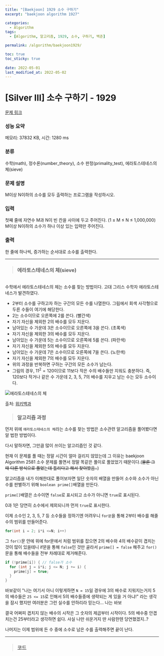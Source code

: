 ```yaml
---
title: "[Baekjoon] 1929 소수 구하기"
excerpt: "baekjoon algorithm 1927"

categories:
  - Algorithm
tags:
  - [Algorithm, 알고리즘, 1929, 소수, 구하기, 백준]

permalink: /algorithm/baekjoon1929/

toc: true
toc_sticky: true
 
date: 2022-05-01
last_modified_at: 2022-05-02
---
```


# [Silver III] 소수 구하기 - 1929 

[문제 링크](https://www.acmicpc.net/problem/1929) 

### 성능 요약

메모리: 37832 KB, 시간: 1280 ms

### 분류

수학(math), 정수론(number_theory), 소수 판정(primality_test), 에라토스테네스의 체(sieve)

### 문제 설명

<p>M이상 N이하의 소수를 모두 출력하는 프로그램을 작성하시오.</p>

### 입력 

 <p>첫째 줄에 자연수 M과 N이 빈 칸을 사이에 두고 주어진다. (1 ≤ M ≤ N ≤ 1,000,000) M이상 N이하의 소수가 하나 이상 있는 입력만 주어진다.</p>

### 출력 

 <p>한 줄에 하나씩, 증가하는 순서대로 소수를 출력한다.</p>



---
> ### 에라토스테네스의 체(sieve)
<br>
수학에서 에라토스테네스의 체는 소수를 찾는 방법이다. 고대 그리스 수학자 에라토스테네스가 발견하였다.

- 2부터 소수를 구하고자 하는 구간의 모든 수를 나열한다. 그림에서 회색 사각형으로 두른 수들이 여기에 해당한다.
- 2는 소수이므로 오른쪽에 2를 쓴다. (빨간색)
- 자기 자신을 제외한 2의 배수를 모두 지운다.
- 남아있는 수 가운데 3은 소수이므로 오른쪽에 3을 쓴다. (초록색)
- 자기 자신을 제외한 3의 배수를 모두 지운다.
- 남아있는 수 가운데 5는 소수이므로 오른쪽에 5를 쓴다. (파란색)
- 자기 자신을 제외한 5의 배수를 모두 지운다.
- 남아있는 수 가운데 7은 소수이므로 오른쪽에 7을 쓴다. (노란색)
- 자기 자신을 제외한 7의 배수를 모두 지운다.
- 위의 과정을 반복하면 구하는 구간의 모든 소수가 남는다.
- 그림의 경우, $11^2 = 120$이므로 11보다 작은 수의 배수들만 지워도 충분하다. 즉, 120보다 작거나 같은 수 가운데 2, 3, 5, 7의 배수를 지우고 남는 수는 모두 소수이다.


![에라토스테네스의 체](https://jsw6701.github.io/assets/images/posts_img/에라토스테네스의_체.gif)

출처: [위키백과](https://ko.wikipedia.org/wiki/%EC%97%90%EB%9D%BC%ED%86%A0%EC%8A%A4%ED%85%8C%EB%84%A4%EC%8A%A4%EC%9D%98_%EC%B2%B4)


> ### 알고리즘 과정


먼저 위에 `에라토스테네스의 체`라는 소수를 찾는 방법은 소수관련 알고리즘을 풀어봤다면 알 법한 방법이다.

다시 말하자면, 그만큼 많이 쓰이는 알고리즘인 것 같다.

현재 이 문제를 풀 때는 정말 시간이 얼마 걸리지 않았는데 그 이유는 baekjoon Algorithm 2581 소수 문제를 풀면서 정말 똑같은 풀이로 풀었었기 때문이다.(~~물론 그 때 다른 방식으로 풀었는데 틀리다고 해서 찾아봤음..~~)

알고리즘을 내가 이해한대로 풀어보자면 일단 숫자의 배열을 만들어 소수와 소수가 아닌 수를 판별하기 위해 `boolean prime[]`배열을 만든다.

`prime[]`배열은 소수이면 `false`로 표시되고 소수가 아니면 `true`로 표시된다.

0과 1은 당연히 소수에서 제외되니까 먼저 `true`로 표시한다.

이제 소수인 2, 3, 5, 7 등 소수들을 정하기엔 어려우니 `for문`을 통해 2부터 배수를 해줄 수의 범위를 만들어준다.
```java
for(int i = 2; i*i <=N; i++)
```

그 `for()`문 안에 위에 for문에서 처럼 범위를 잡으면 2의 배수와 4의 배수같이 겹치는 것이 많이 있을테니 if문을 통해 `false`인 것만 골라서 `prime[] = false` 해주고 `for()`문을 통해 배수들을 전부 차례대로 제거해준다.
```java
if (!prime[i]) { // false가 소수
  for (int j = i*i; j <= N; j += i) {
    prime[j] = true;
  }
}
```

바보같이 "나는 여기서 아니 이렇게하면 `N = 15`일 경우에 3의 배수로 지워지는거지 5의 배수들은 `25 <= 15`로 인해서 5의 배수들중에 생략되는 게 있을 거 아냐!" 라는 생각을 잠시 했지만 여러분은 그런 실수를 안하리라 믿는다... 나는 바보

결국 어쩌피 겹치지 않는 배수의 시작은 그 숫자의 제곱부터 시작이다. 5의 배수중 안겹치는건 25부터라고 생각하면 쉽다. 사실 나만 쉬운거지 딴 사람한텐 당연했겠지..?

나머지는 이제 범위에 든 수 중에 소수로 남은 수를 출력해주면 끝이 난다.


---
> ### 코드


<script src="https://gist.github.com/jsw6701/c3426bd0f4d0335bfbd2b6a61f93a220.js"></script>

